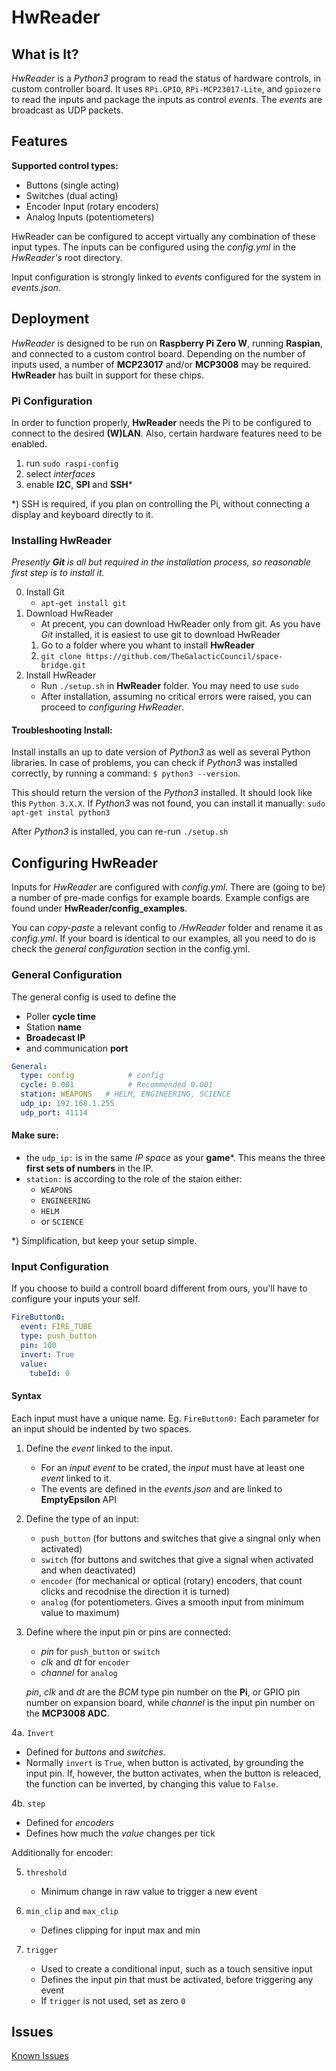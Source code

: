 # HwReader #

## What is It? ##

*HwReader* is a *Python3* program to read the status of hardware controls, in custom controller board. It uses ```RPi.GPIO```, ```RPi-MCP23017-Lite```, and ```gpiozero``` to read the inputs and package the inputs as control *events*. The *events* are broadcast as UDP packets. 

## Features ##

**Supported control types:**
- Buttons (single acting)
- Switches (dual acting)
- Encoder Input (rotary encoders)
- Analog Inputs (potentiometers)

HwReader can be configured to accept virtually any combination of these input types. The inputs can be configured using the *config.yml* in the *HwReader's* root directory.

Input configuration is strongly linked to *events* configured for the system in *events.json*.


## Deployment ##

*HwReader* is designed to be run on **Raspberry Pi Zero W**, running **Raspian**, and connected to a custom control board. Depending on the number of inputs used, a number of **MCP23017** and/or **MCP3008** may be required. **HwReader** has built in support for these chips.


### Pi Configuration ###

In order to function properly, **HwReader** needs the Pi to be configured to connect to the desired **(W)LAN**. Also, certain hardware features need to be enabled.

 1. run ```sudo raspi-config```
 2. select *interfaces*
 3. enable **I2C**, **SPI** and **SSH***

 *) SSH is required, if you plan on controlling the Pi, without connecting a display and keyboard directly to it.


### Installing HwReader ###

*Presently **Git** is all but required in the installation process, so reasonable first step is to install it.*

 0. Install Git
    - ```apt-get install git```
 1. Download HwReader
    - At precent, you can download HwReader only from git. As you have *Git* installed, it is easiest to use git to download HwReader
    1. Go to a folder where you whant to install **HwReader** 
    2. ```git clone https://github.com/TheGalacticCouncil/space-bridge.git```
 2. Install HwReader
    - Run ```./setup.sh``` in **HwReader** folder. You may need to use ```sudo```
    - After installation, assuming no critical errors were raised, you can proceed to *configuring HwReader*.
    
#### Troubleshooting Install: ####
Install installs an up to date version of *Python3* as well as several Python libraries. In case of problems, you can check if *Python3* was installed correctly, by running a command: ```$ python3 --version```.

This should return the version of the *Python3* installed. It should look like this ```Python 3.X.X```. 
If *Python3* was not found, you can install it manually: ```sudo apt-get instal python3```

After *Python3* is installed, you can re-run ```./setup.sh```


## Configuring HwReader ##

Inputs for *HwReader* are configured with *config.yml*. There are (going to be) a number of pre-made configs for example boards. Example configs are found under **HwReader/config_examples**. 

You can *copy-paste* a relevant config to */HwReader* folder and rename it as *config.yml*. If your board is identical to our examples, all you need to do is check the *general configuration* section in the config.yml.


### General Configuration ###

The general config is used to define the
 - Poller **cycle time**
 - Station **name**
 - **Broadecast IP**
 - and communication **port**

```yaml
General:
  type: config            # config
  cycle: 0.001            # Recommended 0.001
  station: WEAPONS   # HELM, ENGINEERING, SCIENCE
  udp_ip: 192.168.1.255
  udp_port: 41114
```

#### Make sure: #### 
- the ```udp_ip:``` is in the same *IP space* as your **game***. This means the three **first sets of numbers** in the IP.
- ```station:``` is according to the role of the staion either:
   - ```WEAPONS```
   - ```ENGINEERING```
   - ```HELM```
   - or ```SCIENCE```

*) Simplification, but keep your setup simple.


### Input Configuration ###

If you choose to build a controll board different from ours, you'll have to configure your inputs your self.

```yaml
FireButton0:
  event: FIRE_TUBE
  type: push_button
  pin: 100
  invert: True
  value:
    tubeId: 0
```

#### Syntax ####

Each input must have a unique name. Eg. ```FireButton0:```
Each parameter for an input should be indented by two spaces.

1. Define the *event* linked to the input. 
   - For an *input event* to be crated, the *input* must have at least one *event* linked to it.
   - The events are defined in the *events.json* and are linked to **EmptyEpsilon** API
   
2. Define the type of an input:
   - ```push_button``` (for buttons and switches that give a singnal only when activated)
   - ```switch``` (for buttons and switches that give a signal when activated and when deactivated)
   - ```encoder``` (for mechanical or optical (rotary) encoders, that count clicks and recodnise the direction it is turned)
   - ```analog``` (for potentiometers. Gives a smooth input from minimum value to maximum)
   
3. Define where the input pin or pins are connected:
   - *pin* for ```push_button``` or ```switch```
   - *clk* and *dt* for ```encoder```
   - *channel* for ```analog```

   *pin*, *clk* and *dt* are the *BCM* type pin number on the **Pi**, or GPIO pin number on expansion board, while *channel* is the input pin number on the **MCP3008 ADC**.
   
4a. ```Invert```
   - Defined for *buttons* and *switches*. 
   - Normally ```invert``` is ```True```, when button is activated, by grounding the input pin. 
     If, however, the button activates, when the button is releaced, the function can be inverted, by changing this value to ```False```.

4b. ```step```
   - Defined for *encoders*
   - Defines how much the *value* changes per tick

Additionally for encoder:

5. ```threshold```
   - Minimum change in raw value to trigger a new event
   
6. ```min_clip``` and ```max_clip```
   - Defines clipping for input max and min
    
7. ```trigger```
   - Used to create a conditional input, such as a touch sensitive input
   - Defines the input pin that must be activated, before triggering any event
   - If ```trigger``` is not used, set as zero ```0``` 


## Issues ##

[Known Issues](https://github.com/TheGalacticCouncil/space-bridge/blob/master/HwReader/known-issues.md)

